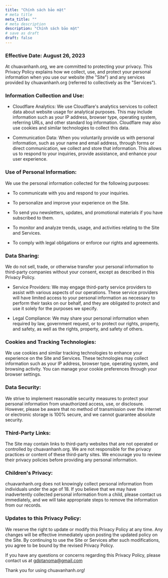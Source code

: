 ```yaml
---
title: "Chính sách bảo mật"
# meta title
meta_title: ""
# meta description
description: "Chính sách bảo mật"
# save as draft
draft: false
---
```


### Effective Date: August 26, 2023

At chuavanhanh.org, we are committed to protecting your privacy. This Privacy Policy explains how we collect, use, and protect your personal information when you use our website (the "Site") and any services provided by chuavanhanh.org (referred to collectively as the "Services").

### Information Collection and Use:

-   Cloudflare Analytics: We use Cloudflare's analytics services to collect data about website usage for analytical purposes. This may include information such as your IP address, browser type, operating system, referring URLs, and other standard log information. Cloudflare may also use cookies and similar technologies to collect this data.

-   Communication Data: When you voluntarily provide us with personal information, such as your name and email address, through forms or direct communication, we collect and store that information. This allows us to respond to your inquiries, provide assistance, and enhance your user experience.

### Use of Personal Information:

We use the personal information collected for the following purposes:

-   To communicate with you and respond to your inquiries.

-   To personalize and improve your experience on the Site.

-   To send you newsletters, updates, and promotional materials if you have subscribed to them.

-   To monitor and analyze trends, usage, and activities relating to the Site and Services.

-   To comply with legal obligations or enforce our rights and agreements.

### Data Sharing:

We do not sell, trade, or otherwise transfer your personal information to third-party companies without your consent, except as described in this Privacy Policy.

-   Service Providers: We may engage third-party service providers to assist with various aspects of our operations. These service providers will have limited access to your personal information as necessary to perform their tasks on our behalf, and they are obligated to protect and use it solely for the purposes we specify.

-   Legal Compliance: We may share your personal information when required by law, government request, or to protect our rights, property, and safety, as well as the rights, property, and safety of others.

### Cookies and Tracking Technologies:

We use cookies and similar tracking technologies to enhance your experience on the Site and Services. These technologies may collect information such as your IP address, browser type, operating system, and browsing activity. You can manage your cookie preferences through your browser settings.

### Data Security:

We strive to implement reasonable security measures to protect your personal information from unauthorized access, use, or disclosure. However, please be aware that no method of transmission over the internet or electronic storage is 100% secure, and we cannot guarantee absolute security.

### Third-Party Links:

The Site may contain links to third-party websites that are not operated or controlled by chuavanhanh.org. We are not responsible for the privacy practices or content of these third-party sites. We encourage you to review their privacy policies before providing any personal information.

### Children's Privacy:

chuavanhanh.org does not knowingly collect personal information from individuals under the age of 18. If you believe that we may have inadvertently collected personal information from a child, please contact us immediately, and we will take appropriate steps to remove the information from our records.

### Updates to this Privacy Policy:

We reserve the right to update or modify this Privacy Policy at any time. Any changes will be effective immediately upon posting the updated policy on the Site. By continuing to use the Site or Services after such modifications, you agree to be bound by the revised Privacy Policy.

If you have any questions or concerns regarding this Privacy Policy, please contact us at gdptanoma@gmail.com

Thank you for using chuavanhanh.org!
